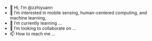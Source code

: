 - 👋 Hi, I’m @zzhiyuann
- 👀 I’m interested in mobile sensing, human-centered computing, and machine learning, 
- 🌱 I’m currently learning ...
- 💞️ I’m looking to collaborate on ...
- 📫 How to reach me ...

<!---
zzhiyuann/zzhiyuann is a ✨ special ✨ repository because its `README.md` (this file) appears on your GitHub profile.
You can click the Preview link to take a look at your changes.
--->
